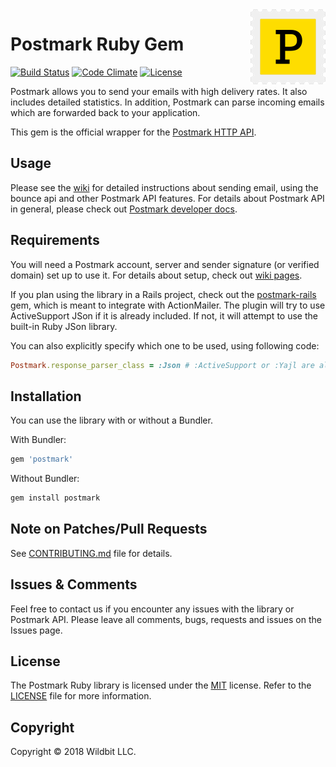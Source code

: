 <a href="https://postmarkapp.com">
    <img src="postmark.png" alt="Postmark Logo" title="Postmark" width="120" height="120" align="right">
</a>

# Postmark Ruby Gem
[![Build Status](https://travis-ci.org/wildbit/postmark-gem.svg?branch=master)](https://travis-ci.org/wildbit/postmark-gem) [![Code Climate](https://codeclimate.com/github/wildbit/postmark-gem/badges/gpa.svg)](https://codeclimate.com/github/wildbit/postmark-gem)
[![License](http://img.shields.io/badge/license-MIT-blue.svg?style=flat)](http://www.opensource.org/licenses/MIT)

Postmark allows you to send your emails with high delivery rates. It also includes detailed statistics. In addition, Postmark can parse incoming emails which are forwarded back to your application.

This gem is the official wrapper for the [Postmark HTTP API](http://postmarkapp.com). 

## Usage

Please see the [wiki](https://github.com/wildbit/postmark-gem/wiki) for detailed instructions about sending email, using the bounce api and other Postmark API features.
For details about Postmark API in general, please check out [Postmark developer docs](https://postmarkapp.com/developer).

## Requirements

You will need a Postmark account, server and sender signature (or verified domain) set up to use it. For details about setup, check out [wiki pages](https://github.com/wildbit/postmark-gem/wiki/Getting-Started).

If you plan using the library in a Rails project, check out the [postmark-rails](https://github.com/wildbit/postmark-rails/) gem, which
is meant to integrate with ActionMailer. The plugin will try to use ActiveSupport JSon if it is already included. If not,
it will attempt to use the built-in Ruby JSon library.

You can also explicitly specify which one to be used, using following code:

``` ruby
Postmark.response_parser_class = :Json # :ActiveSupport or :Yajl are also supported.
```

## Installation

You can use the library with or without a Bundler.

With Bundler:

``` ruby
gem 'postmark'
```

Without Bundler:

``` bash
gem install postmark
```

## Note on Patches/Pull Requests

See [CONTRIBUTING.md](CONTRIBUTING.md) file for details.

## Issues & Comments

Feel free to contact us if you encounter any issues with the library or Postmark API. 
Please leave all comments, bugs, requests and issues on the Issues page.  

## License

The Postmark Ruby library is licensed under the [MIT](http://www.opensource.org/licenses/mit-license.php) license. 
Refer to the [LICENSE](https://github.com/wildbit/postmark-gem/blob/master/LICENSE) file for more information.

## Copyright

Copyright © 2018 Wildbit LLC. 
